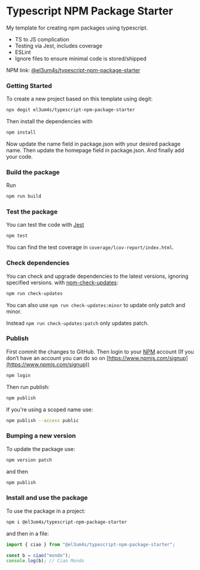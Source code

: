 # Typescript NPM Package Starter
My template for creating npm packages using typescript.

- TS to JS complication
- Testing via Jest, includes coverage
- ESLint
- Ignore files to ensure minimal code is stored/shipped

NPM link: [@el3um4s/typescript-npm-package-starter](https://www.npmjs.com/package/@el3um4s/typescript-npm-package-starter)

### Getting Started

To create a new project based on this template using degit:

```bash
npx degit el3um4s/typescript-npm-package-starter
```

Then install the dependencies with

```bash
npm install
```

Now update the name field in package.json with your desired package name. Then update the homepage field in package.json. And finally add your code.

### Build the package

Run

```bash
npm run build
```

### Test the package

You can test the code with [Jest](https://jestjs.io/)

```bash
npm test
```

You can find the test coverage in `coverage/lcov-report/index.html`.

### Check dependencies

You can check and upgrade dependencies to the latest versions, ignoring specified versions. with [npm-check-updates](https://www.npmjs.com/package/npm-check-updates):

```bash
npm run check-updates
```

You can also use `npm run check-updates:minor` to update only patch and minor.

Instead `npm run check-updates:patch` only updates patch.

### Publish

First commit the changes to GitHub. Then login to your [NPM](https://www.npmjs.com) account (If you don’t have an account you can do so on [https://www.npmjs.com/signup](https://www.npmjs.com/signup))

```bash
npm login
```

Then run publish:

```bash
npm publish
```

If you're using a scoped name use:

```bash
npm publish --access public
```

### Bumping a new version

To update the package use:

```bash
npm version patch
```

and then

```bash
npm publish
```

### Install and use the package

To use the package in a project:

```bash
npm i @el3um4s/typescript-npm-package-starter
```

and then in a file:

```ts
import { ciao } from "@el3um4s/typescript-npm-package-starter";

const b = ciao("mondo");
console.log(b); // Ciao Mondo
```